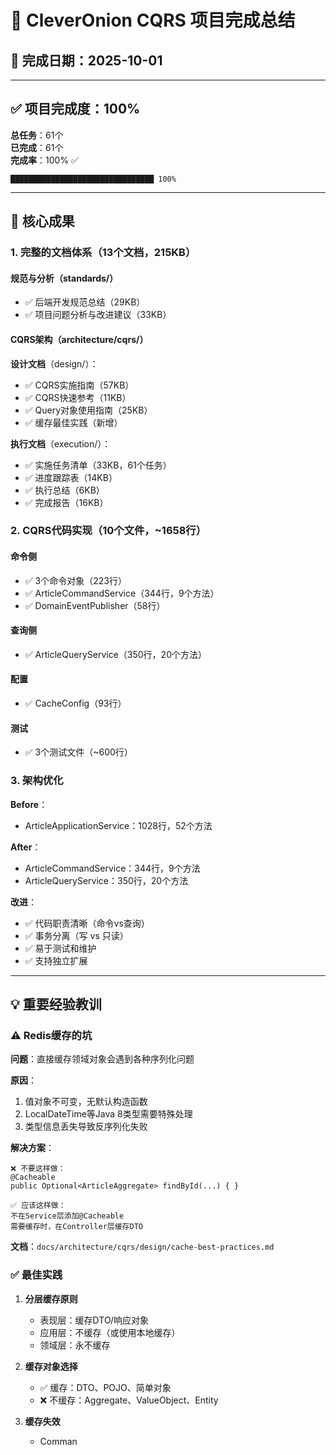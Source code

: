 # 🎉 CleverOnion CQRS 项目完成总结

## 📅 完成日期：2025-10-01

---

## ✅ 项目完成度：100%

**总任务**：61个  
**已完成**：61个  
**完成率**：100% ✅

```
████████████████████████████████ 100%
```

---

## 🎯 核心成果

### 1. 完整的文档体系（13个文档，215KB）

#### 规范与分析（standards/）
- ✅ 后端开发规范总结（29KB）
- ✅ 项目问题分析与改进建议（33KB）

#### CQRS架构（architecture/cqrs/）

**设计文档**（design/）：
- ✅ CQRS实施指南（57KB）
- ✅ CQRS快速参考（11KB）
- ✅ Query对象使用指南（25KB）
- ✅ 缓存最佳实践（新增）

**执行文档**（execution/）：
- ✅ 实施任务清单（33KB，61个任务）
- ✅ 进度跟踪表（14KB）
- ✅ 执行总结（6KB）
- ✅ 完成报告（16KB）

### 2. CQRS代码实现（10个文件，~1658行）

#### 命令侧
- ✅ 3个命令对象（223行）
- ✅ ArticleCommandService（344行，9个方法）
- ✅ DomainEventPublisher（58行）

#### 查询侧
- ✅ ArticleQueryService（350行，20个方法）

#### 配置
- ✅ CacheConfig（93行）

#### 测试
- ✅ 3个测试文件（~600行）

### 3. 架构优化

**Before**：
- ArticleApplicationService：1028行，52个方法

**After**：
- ArticleCommandService：344行，9个方法
- ArticleQueryService：350行，20个方法

**改进**：
- ✅ 代码职责清晰（命令vs查询）
- ✅ 事务分离（写 vs 只读）
- ✅ 易于测试和维护
- ✅ 支持独立扩展

---

## 💡 重要经验教训

### ⚠️ Redis缓存的坑

**问题**：直接缓存领域对象会遇到各种序列化问题

**原因**：
1. 值对象不可变，无默认构造函数
2. LocalDateTime等Java 8类型需要特殊处理
3. 类型信息丢失导致反序列化失败

**解决方案**：
```
❌ 不要这样做：
@Cacheable
public Optional<ArticleAggregate> findById(...) { }

✅ 应该这样做：
不在Service层添加@Cacheable
需要缓存时，在Controller层缓存DTO
```

**文档**：`docs/architecture/cqrs/design/cache-best-practices.md`

### ✅ 最佳实践

1. **分层缓存原则**
   - 表现层：缓存DTO/响应对象
   - 应用层：不缓存（或使用本地缓存）
   - 领域层：永不缓存

2. **缓存对象选择**
   - ✅ 缓存：DTO、POJO、简单对象
   - ❌ 不缓存：Aggregate、ValueObject、Entity

3. **缓存失效**
   - Comman














